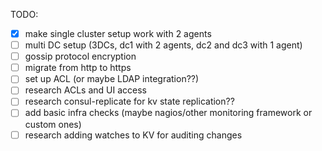 TODO:
- [x] make single cluster setup work with 2 agents
- [ ] multi DC setup (3DCs, dc1 with 2 agents, dc2 and dc3 with 1 agent)
- [ ] gossip protocol encryption
- [ ] migrate from http to https
- [ ] set up ACL (or maybe LDAP integration??)
- [ ] research ACLs and UI access
- [ ] research consul-replicate for kv state replication??
- [ ] add basic infra checks (maybe nagios/other monitoring framework or custom ones)
- [ ] research adding watches to KV for auditing changes